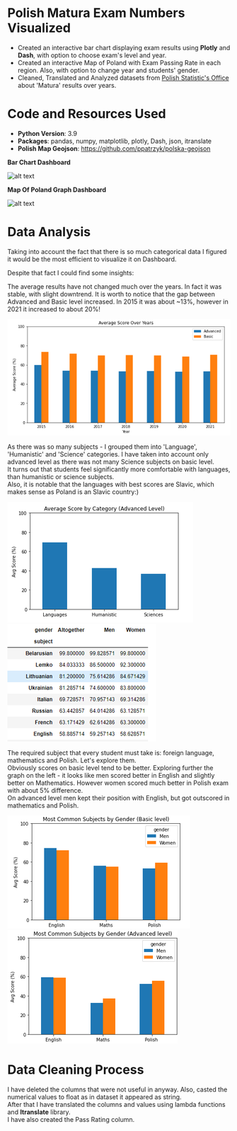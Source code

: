 # Polish Matura Exam Numbers Visualized
* Created an interactive bar chart displaying exam results using **Plotly** and **Dash**, with option to choose exam's level and year.
* Created an interactive Map of Poland with Exam Passing Rate in each region. Also, with option to change year and students' gender.
* Cleaned, Translated and Analyzed datasets from [Polish Statistic's Office](https://stat.gov.pl/obszary-tematyczne/edukacja/) about 'Matura' results over years.


# Code and Resources Used
* **Python Version**: 3.9
* **Packages**: pandas, numpy, matplotlib, plotly, Dash, json, itranslate
* **Polish Map Geojson**: https://github.com/ppatrzyk/polska-geojson

**Bar Chart Dashboard**

![alt text](Visualizations/BarDash.gif)

**Map Of Poland Graph Dashboard**

![alt text](Visualizations/MapDash.gif)

# Data Analysis

Taking into account the fact that there is so much categorical data I figured it would be the most efficient to visualize it on Dashboard.

Despite that fact I could find some insights:

The average results have not changed much over the years. In fact it was stable, with slight downtrend.
It is worth to notice that the gap between Advanced and Basic level increased. In 2015 it was about ~13%, however in 2021 it increased to about 20%!

![alt text](Visualizations/Scores_over_years_updated.PNG)

As there was so many subjects - I grouped them into 'Language', 'Humanistic' and 'Science' categories. I have taken into account only advanced level as there was not many Science subjects on basic level.\
It turns out that students feel significantly more comfortable with languages, than humanistic or science subjects.\
Also, it is notable that the languages with best scores are Slavic, which makes sense as Poland is an Slavic country:)

![alt text](Visualizations/Score_Category_Advanced.PNG)
![alt text](Visualizations/languages.PNG)

The required subject that every student must take is: foreign language, mathematics and Polish. Let's explore them.\
Obviously scores on basic level tend to be better. Exploring further the graph on the left - it looks like men scored better in English and slightly better on Mathematics. However women scored much better in Polish exam with about 5% difference.\
On advanced level men kept their position with English, but got outscored in mathematics and Polish.

![alt text](Visualizations/common_by_gender.PNG)
![alt text](Visualizations/common_by_gender2.PNG)


# Data Cleaning Process
I have deleted the columns that were not useful in anyway. Also, casted the numerical values to float as in dataset it appeared as string.\
After that I have translated the columns and values using lambda functions and **Itranslate** library.\
I have also created the Pass Rating column.

